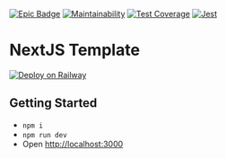 [![Epic Badge](https://img.shields.io/badge/0__0-purple?style=plastic&logoColor=purple)](https://bennett-smrdel.netlify.app/0_0)
[![Maintainability](https://api.codeclimate.com/v1/badges/b320df81fd704a1337ee/maintainability)](https://codeclimate.com/github/bsmrdel101/nextjs-frontend-template/maintainability)
[![Test Coverage](https://api.codeclimate.com/v1/badges/b320df81fd704a1337ee/test_coverage)](https://codeclimate.com/github/bsmrdel101/nextjs-frontend-template/test_coverage)
[![Jest](https://github.com/bsmrdel101/nextjs-frontend-template/actions/workflows/jest.yml/badge.svg)](https://github.com/bsmrdel101/nextjs-frontend-template/actions/workflows/jest.yml)

# NextJS Template

[![Deploy on Railway](https://railway.app/button.svg)](https://railway.app/template/WglsuF?referralCode=2dmFBO)

## Getting Started

- `npm i`
- `npm run dev`
- Open [http://localhost:3000](http://localhost:3000)
